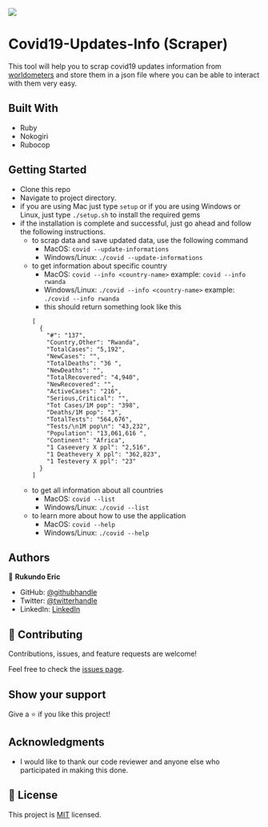![](https://img.shields.io/badge/Microverse-blueviolet)

#  Covid19-Updates-Info (Scraper)

This tool will help you to scrap covid19 updates information from [worldometers](https://www.worldometers.info/coronavirus/) and store them in a json file where you can be able to interact with them very easy. 


## Built With

- Ruby
- Nokogiri
- Rubocop


## Getting Started

- Clone this repo
- Navigate to project directory.
- if you are using Mac just type `setup` or if you are using Windows or Linux, just type `./setup.sh` to install the required gems
- if the installation is complete and successful, just go ahead and follow the following instructions.
  - to scrap data and save updated data, use the following command
    - MacOS: `covid --update-informations` 
    - Windows/Linux: `./covid --update-informations`
  - to get information about specific country
    - MacOS: `covid --info <country-name>` example: `covid --info rwanda` 
    - Windows/Linux: `./covid --info <country-name>` example: `./covid --info rwanda` 
    - this should return something look like this
    ```
    [
      {
        "#": "137",
        "Country,Other": "Rwanda",
        "TotalCases": "5,192",
        "NewCases": "",
        "TotalDeaths": "36 ",
        "NewDeaths": "",
        "TotalRecovered": "4,940",
        "NewRecovered": "",
        "ActiveCases": "216",
        "Serious,Critical": "",
        "Tot Cases/1M pop": "398",
        "Deaths/1M pop": "3",
        "TotalTests": "564,676",
        "Tests/\n1M pop\n": "43,232",
        "Population": "13,061,616 ",
        "Continent": "Africa",
        "1 Caseevery X ppl": "2,516",
        "1 Deathevery X ppl": "362,823",
        "1 Testevery X ppl": "23"
      }
    ]
    ``` 
  - to get all information about all countries
    - MacOS: `covid --list`
    - Windows/Linux: `./covid --list`
  - to learn more about how to use the application
    - MacOS: `covid --help`
    - Windows/Linux: `./covid --help`

## Authors

👤 **Rukundo Eric**

- GitHub: [@githubhandle](https://github.com/rukundoeric)
- Twitter: [@twitterhandle](https://twitter.com/rukundoeric005)
- LinkedIn: [LinkedIn](https://www.linkedin.com/in/rukundo-eric-000bba181/)


## 🤝 Contributing

Contributions, issues, and feature requests are welcome!

Feel free to check the [issues page](https://github.com/rukundoeric/covid19_updates_info_scraper/issues).

## Show your support

Give a ⭐️ if you like this project!

## Acknowledgments

- I would like to thank our code reviewer and anyone else who participated in making this done.

## 📝 License

This project is [MIT](./LICENCE) licensed.
